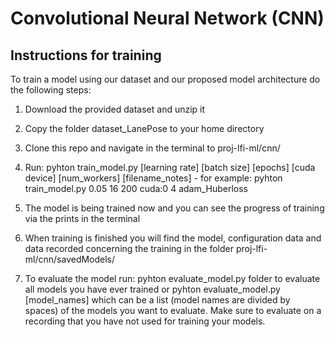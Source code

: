#  Convolutional Neural Network (CNN)

## Instructions for training

To train a model using our dataset and our proposed model architecture do the following steps:

1. Download the provided dataset and unzip it

1. Copy the folder dataset_LanePose to your home directory

1. Clone this repo and navigate in the terminal to proj-lfi-ml/cnn/

1. Run: pyhton train_model.py [learning rate] [batch size] [epochs] [cuda device] [num_workers] [filename_notes]  - for example: pyhton train_model.py 0.05 16 200 cuda:0 4 adam_Huberloss
    
1. The model is being trained now and you can see the progress of training via the prints in the terminal

1. When training is finished you will find the model, configuration data and data recorded concerning the training in the folder proj-lfi-ml/cnn/savedModels/

1. To evaluate the model run: pyhton evaluate_model.py folder to evaluate all models you have ever trained or pyhton evaluate_model.py [model_names] which can be a list (model names are divided by spaces) of the models you want to evaluate. Make sure to evaluate on a recording that you have not used for training your models.
